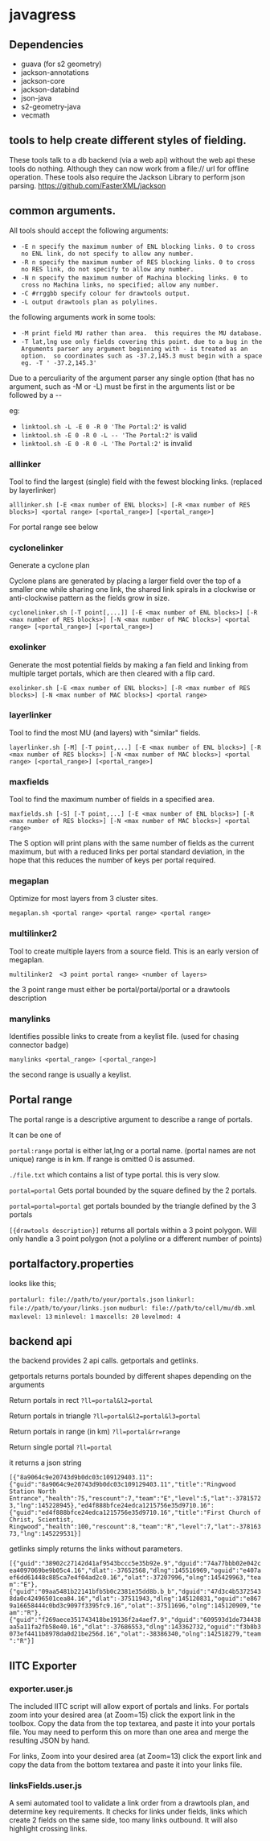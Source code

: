 # javagress

## Dependencies

* guava (for s2 geometry)
* jackson-annotations
* jackson-core
* jackson-databind
* json-java
* s2-geometry-java
* vecmath


## tools to help create different styles of fielding.
These tools talk to a db backend (via a web api) without the web api these tools do nothing.  Although they can now work from a file:// url for offline operation. 
These tools also require the Jackson Library to perform json parsing. https://github.com/FasterXML/jackson

## common arguments.

All tools should accept the following arguments:

* `-E n specify the maximum number of ENL blocking links. 0 to cross no ENL link, do not specify to allow any number.`
* `-R n specify the maximum number of RES blocking links. 0 to cross no RES link, do not specify to allow any number.`
* `-N n specify the maximum number of Machina blocking links. 0 to cross no Machina links, no specified; allow any number.`
* `-C #rrggbb specify colour for drawtools output.` 
* `-L output drawtools plan as polylines.`

the following arguments work in some tools:

* `-M print field MU rather than area.  this requires the MU database.`
* `-T lat,lng use only fields covering this point. due to a bug in the Arguments parser any argument beginning with - is treated as an option.  so coordinates such as -37.2,145.3 must begin with a space eg. -T ' -37.2,145.3' `

Due to a perculiarity of the argument parser any single option (that has no argument, such as -M or -L) must be first in the arguments list or be followed by a --

eg:
* `linktool.sh -L -E 0 -R 0 'The Portal:2'` is valid
* `linktool.sh -E 0 -R 0 -L -- 'The Portal:2'` is valid
* `linktool.sh -E 0 -R 0 -L 'The Portal:2'` is invalid


### alllinker 
Tool to find the largest (single) field with the fewest blocking links.  (replaced by layerlinker)

`alllinker.sh [-E <max number of ENL blocks>] [-R <max number of RES blocks>] <portal range> [<portal_range>] [<portal_range>]`

For portal range see below

### cyclonelinker
Generate a cyclone plan

Cyclone plans are generated by placing a larger field over the top of a smaller one while sharing one link, the shared link spirals in a clockwise or anti-clockwise pattern as
the fields grow in size.

`cyclonelinker.sh [-T point[,...]] [-E <max number of ENL blocks>] [-R <max number of RES blocks>] [-N <max number of MAC blocks>] <portal range> [<portal_range>] [<portal_range>]`

### exolinker
Generate the most potential fields by making a fan field and linking from multiple target portals, which are then cleared with a flip card.

`exolinker.sh [-E <max number of ENL blocks>] [-R <max number of RES blocks>] [-N <max number of MAC blocks>] <portal range>`


### layerlinker
Tool to find the most MU (and layers) with "similar" fields.

`layerlinker.sh [-M] [-T point,...] [-E <max number of ENL blocks>] [-R <max number of RES blocks>] [-N <max number of MAC blocks>] <portal range> [<portal_range>] [<portal_range>]`

### maxfields
Tool to find the maximum number of fields in a specified area.

`maxfields.sh [-S] [-T point,...] [-E <max number of ENL blocks>] [-R <max number of RES blocks>] [-N <max number of MAC blocks>] <portal range>`

The S option will print plans with the same number of fields as the current maximum, but with a reduced links per portal standard deviation, in the hope that this reduces the number
of keys per portal required.

### megaplan
Optimize for most layers from 3 cluster sites.

`megaplan.sh <portal range> <portal range> <portal range>`

### multilinker2
Tool to create multiple layers from a source field. This is an early version of megaplan.

`multilinker2  <3 point portal range> <number of layers>`

the 3 point range must either be portal/portal/portal or a drawtools description

### manylinks
Identifies possible links to create from a keylist file. (used for chasing connector badge)

`manylinks <portal_range> [<portal_range>]`

the second range is usually a keylist.


## Portal range 
The portal range is a descriptive argument to describe a range of portals.

It can be one of

`portal:range` 
portal is either lat,lng or a portal name. (portal names are not unique)
range is in km.  If range is omitted 0 is assumed.

`./file.txt`
which contains a list of type portal. this is very slow.

`portal=portal`
Gets portal bounded by the square defined by the 2 portals.

`portal=portal=portal`
get portals bounded by the triangle defined by the 3 portals

`[{drawtools description}]`
returns all portals within a 3 point polygon.  Will only handle a 3 point polygon (not a polyline or a different number of points)

## portalfactory.properties

looks like this;

`portalurl: file://path/to/your/portals.json`
`linkurl: file://path/to/your/links.json`
`mudburl: file://path/to/cell/mu/db.xml`
`maxlevel: 13`
`minlevel: 1`
`maxcells: 20`
`levelmod: 4`

## backend api

the backend provides 2 api calls. getportals and getlinks.

getportals returns portals bounded by different shapes depending on the arguments

Return portals in rect `?ll=portal&l2=portal`

Return portals in triangle `?ll=portal&l2=portal&l3=portal`

Return portals in range (in km) `?ll=portal&rr=range`

Return single portal `?ll=portal`

it returns a json string

`[{"8a9064c9e20743d9b0dc03c109129403.11":{"guid":"8a9064c9e20743d9b0dc03c109129403.11","title":"Ringwood Station North Entrance","health":75,"rescount":7,"team":"E","level":5,"lat":-37815723,"lng":145228945},"ed4f888bfce24edca1215756e35d9710.16":{"guid":"ed4f888bfce24edca1215756e35d9710.16","title":"First Church of Christ, Scientist, Ringwood","health":100,"rescount":8,"team":"R","level":7,"lat":-37816373,"lng":145229531}]`

getlinks simply returns the links without parameters. 

`[{"guid":"38902c27142d41af9543bccc5e35b92e.9","dguid":"74a77bbb02e042cea4097069be9b05c4.16","dlat":-37652568,"dlng":145516969,"oguid":"e407aef6dd61448c885ca7e4f04ad2c0.16","olat":-37207996,"olng":145429963,"team":"E"},{"guid":"09aa5481b22141bfb5b0c2381e35dd8b.b_b","dguid":"47d3c4b53725438da0c42496501cea84.16","dlat":-37511943,"dlng":145120831,"oguid":"e8679a16658444c0bd3c9097f3395fc9.16","olat":-37511696,"olng":145120909,"team":"R"},{"guid":"f269aece351743418be19136f2a4aef7.9","dguid":"609593d1de734438aa5a11fa2fb58e40.16","dlat":-37686553,"dlng":143362732,"oguid":"f3b8b3073ef4411b8978da0d21be256d.16","olat":-38386340,"olng":142518279,"team":"R"}]`

## IITC Exporter

### exporter.user.js

The included IITC script will allow export of portals and links.
For portals zoom into your desired area (at Zoom=15) click the export link in the toolbox. Copy the data from the top textarea, and paste it into your portals file.   You may need to perform this on more than one area and merge the resulting JSON by hand.  


For links, Zoom into your desired area (at Zoom=13) click the export link and copy the data from the bottom textarea and paste it into your links file.


### linksFields.user.js

A semi automated tool to validate a link order from a drawtools plan, and determine key requirements. It checks for links under fields, links which create 2 fields on the same side,
too many links outbound. It will also highlight crossing links.

